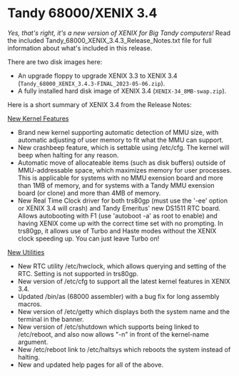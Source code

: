# Tandy 68000/XENIX 3.4
_Yes, that's right, it's a new version of XENIX for Big Tandy computers!_  Read the included Tandy_68000_XENIX_3.4.3_Release_Notes.txt file for full information about what's included in this release.

There are two disk images here:
- An upgrade floppy to upgrade XENIX 3.3 to XENIX 3.4 (`Tandy_68000_XENIX_3.4.3-FINAL_2023-05-06.zip`).
- A fully installed hard disk image of XENIX 3.4 (`XENIX-34_8MB-swap.zip`).

Here is a short summary of XENIX 3.4 from the Release Notes:

<ins>New Kernel Features</ins>
- Brand new kernel supporting automatic detection of MMU size, with automatic adjusting of user memory to fit what the MMU can support.
- New crashbeep feature, which is settable using /etc/cfg.  The kernel will beep when halting for any reason.
- Automatic move of allocateable items (such as disk buffers) outside of MMU-addressable space, which maximizes memory for user processes.  This is applicable for systems with no MMU exension board and more than 1MB of memory, and for systems with a Tandy MMU exension board (or clone) and more than 4MB of memory.
- New Real Time Clock driver for both trs80gp (must use the '-ee' option or XENIX 3.4 will crash) and Tandy Emeritus' new DS1511 RTC board.  Allows autobooting with F1 (use 'autoboot -a' as root to enable) and having XENIX come up with the correct time set with no prompting.  In trs80gp, it allows use of Turbo and Haste modes without the XENIX clock speeding up.  You can just leave Turbo on!

<ins>New Utilities</ins>
- New RTC utility /etc/hwclock, which allows querying and setting of the RTC. Setting is not supported in trs80gp.
- New version of /etc/cfg to support all the latest kernel features in XENIX 3.4.
- Updated /bin/as (68000 assembler) with a bug fix for long assembly macros.
- New version of /etc/getty which displays both the system name and the terminal in the banner.
- New version of /etc/shutdown which supports being linked to /etc/reboot, and also now allows "-n" in front of the kernel-name argument.
- New /etc/reboot link to /etc/haltsys which reboots the system instead of halting.</li><li>New and updated help pages for all of the above.
